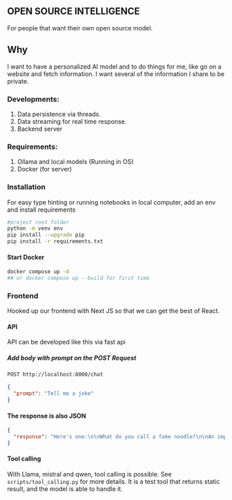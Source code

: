 ## OPEN SOURCE INTELLIGENCE ##
For people that want their own open source model.

## Why ##
I want to have a personalized AI model and to do things for me, like go on a website and fetch information. I want several of the information I share to be private.

### Developments:
1. Data persistence via threads.
2. Data streaming for real time response.
3. Backend server

### Requirements:
1. Ollama and local models (Running in OS)
2. Docker (for server)

### Installation 
For easy type hinting or running notebooks in local computer, add an env and install requirements
```bash
#project root folder
python -m venv env
pip install --upgrade pip
pip install -r requirements.txt
```

#### Start Docker 
```bash
docker compose up -d
## or docker compose up --build for first time
```

### Frontend
Hooked up our frontend with Next JS so that we can get the best of React.

#### API
API can be developed like this via fast api
##### Add body with prompt on the POST Request
```txt
POST http://localhost:8000/chat
```

```json
{
  "prompt": "Tell me a joke"
}
```
#### The response is also JSON
```json
{
  "response": "Here's one:\n\nWhat do you call a fake noodle?\n\nAn impasta.\n\n(I hope that made your day!) Do want to hear another? I have plenty of them! :) )"
}
```

#### Tool calling
With Llama, mistral and qwen, tool calling is possible. See ```scripts/tool_calling.py``` for more details. It is a test tool that returns static result, and the model is able to handle it.
